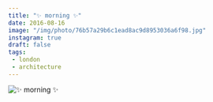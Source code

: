 ```yaml
---
title: "✨ morning ✨"
date: 2016-08-16
image: "/img/photo/76b57a29b6c1ead8ac9d8953036a6f98.jpg"
instagram: true
draft: false
tags:
 - london
 - architecture
---
```


![✨ morning ✨](/img/photo/76b57a29b6c1ead8ac9d8953036a6f98.jpg)

